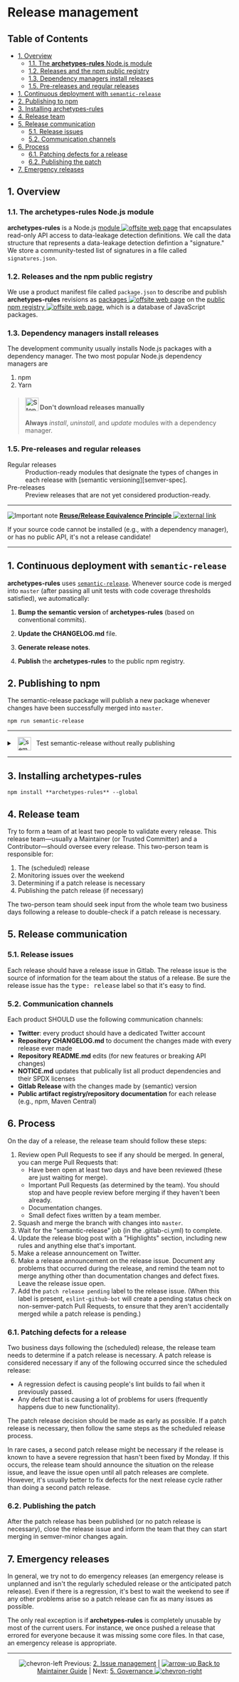 # Release management

## Table of Contents

<!-- ⛔️ AUTO-GENERATED-CONTENT:START (TOC:excludeText=Table of Contents) -->

- [1. Overview](#1-overview)
  - [1.1. The **archetypes-rules** Node.js module](#11-the-archetypes-rulessignatures-nodejs-module)
  - [1.2. Releases and the npm public registry](#12-releases-and-the-npm-public-registry)
  - [1.3. Dependency managers install releases](#13-dependency-managers-install-releases)
  - [1.5. Pre-releases and regular releases](#15-pre-releases-and-regular-releases)
- [1. Continuous deployment with `semantic-release`](#1-continuous-deployment-with-semantic-release)
- [2. Publishing to npm](#2-publishing-to-npm)
- [3. Installing archetypes-rules](#3-installing-archetypes-rulessignatures)
- [4. Release team](#4-release-team)
- [5. Release communication](#5-release-communication)
  - [5.1. Release issues](#51-release-issues)
  - [5.2. Communication channels](#52-communication-channels)
- [6. Process](#6-process)
  - [6.1. Patching defects for a release](#61-patching-defects-for-a-release)
  - [6.2. Publishing the patch](#62-publishing-the-patch)
- [7. Emergency releases](#7-emergency-releases)

<!-- ⛔️ AUTO-GENERATED-CONTENT:END -->

## 1. Overview

### 1.1. The **archetypes-rules** Node.js module

**archetypes-rules** is a Node.js [module
![offsite web page][octicon-link-external]][npmjs-about-modules-doc] that
encapsulates read-only API access to data-leakage detection definitions. We call
the data structure that represents a data-leakage detection defintion a
"signature." We store a community-tested list of signatures in a file called
`signatures.json`.

### 1.2. Releases and the npm public registry

We use a product manifest file called `package.json` to describe and publish
**archetypes-rules** revisions as [packages
![offsite web page][octicon-link-external]][npmjs-about-packages-doc] on the
[public npm registry
![offsite web page][octicon-link-external]][npmjs-public-registry-doc], which is
a database of JavaScript packages.

### 1.3. Dependency managers install releases

The development community usually installs Node.js packages with a dependency
manager. The two most popular Node.js dependency managers are

1. npm
2. Yarn

> <h4><img alt="Stop!" height="30" src="https://cdnjs.cloudflare.com/ajax/libs/octicons/8.3.0/svg/stop.svg" valign="bottom" width="30"> Don't download releases manually</h4>
>
> **Always** _install_, _uninstall_, and _update_ modules with a dependency
> manager.

### 1.5. Pre-releases and regular releases

<dl>
  <dt>Regular releases</dt>
  <dd>Production-ready modules that designate the
  types of changes in each release with [semantic versioning][semver-spec].</dd>
  <dt>Pre-releases</dt>
  <dd>Preview releases that are not yet considered production-ready.</dd>
</dl>

---

![Important note][octicon-alert]
[**Reuse/Release Equivalence Principle** ![external link][octicon-link-external]](http://wiki.c2.com/?ReuseReleaseEquivalencePrinciple)

If your source code cannot be installed (e.g., with a dependency manager), or
has no public API, it's not a release candidate!

---

## 1. Continuous deployment with `semantic-release`

**archetypes-rules** uses [`semantic-release`][semantic-release-readme].
Whenever source code is merged into `master` (after passing all unit tests with
code coverage thresholds satisfied), we automatically:

1.  **Bump the semantic version** of **archetypes-rules** (based on conventional
    commits).

2.  **Update the CHANGELOG.md** file.

3.  **Generate release notes**.

4.  **Publish** the **archetypes-rules** to the public npm registry.

## 2. Publishing to npm

The semantic-release package will publish a new package whenever changes have
been successfully merged into `master`.

```shell
npm run semantic-release
```

---

<details>

<summary><img src="https://cdnjs.cloudflare.com/ajax/libs/octicons/8.3.0/svg/beaker.svg" height="30" width="30" alt="semantic-release dry-runs" valign="middle" hspace="8"> Test semantic-release without really publishing</summary>

Open a Terminal and change into your **archetypes-rules** directory.

Then run:

```shell
npm run semantic-release -- --dry-run
```

The `--dry-run` option executes semantic-release without actually publishing
anything. You should see output similar to this:

```shell
> archetypes-rules@0.0.0 semantic-release /Users/username/Projects/gitlab/archetypes-rules/signatures
> semantic-release "--dry-run"

[8:00:23 PM] [semantic-release] › ℹ  Running semantic-release version 15.13.3
[8:00:23 PM] [semantic-release] › ✔  Loaded plugin "verifyConditions" from "@semantic-release/changelog"
[8:00:23 PM] [semantic-release] › ✔  Loaded plugin "verifyConditions" from "@semantic-release/gitlab"
[8:00:23 PM] [semantic-release] › ✔  Loaded plugin "verifyConditions" from "@semantic-release/npm"
[8:00:23 PM] [semantic-release] › ✔  Loaded plugin "analyzeCommits" from "@semantic-release/commit-analyzer"
[8:00:23 PM] [semantic-release] › ✔  Loaded plugin "generateNotes" from "@semantic-release/release-notes-generator"
[8:00:23 PM] [semantic-release] › ✔  Loaded plugin "publish" from "@semantic-release/gitlab"
[8:00:23 PM] [semantic-release] › ✔  Loaded plugin "publish" from "@semantic-release/npm"
[8:00:23 PM] [semantic-release] › ℹ  This test run was triggered on the branch 1-api-signatures, while semantic-release is configured to only publish from master, therefore a new version won’t be published.
```

</details>

---

## 3. Installing archetypes-rules

```shell
npm install **archetypes-rules** --global
```

## 4. Release team

Try to form a team of at least two people to validate every release. This
release team—usually a Maintainer (or Trusted Committer) and a
Contributor—should oversee every release. This two-person team is responsible
for:

1.  The (scheduled) release
2.  Monitoring issues over the weekend
3.  Determining if a patch release is necessary
4.  Publishing the patch release (if necessary)

The two-person team should seek input from the whole team two business days
following a release to double-check if a patch release is necessary.

## 5. Release communication

### 5.1. Release issues

Each release should have a release issue in Gitlab. The release issue is the
source of information for the team about the status of a release. Be sure the
release issue has the <kbd>type: release</kbd> label so that it's easy to find.

### 5.2. Communication channels

Each product SHOULD use the following communication channels:

- **Twitter**: every product should have a dedicated Twitter account
- **Repository CHANGELOG.md** to document the changes made with every release
  ever made
- **Repository README.md** edits (for new features or breaking API changes)
- **NOTICE.md** updates that publically list all product dependencies and their
  SPDX licenses
- **Gitlab Release** with the changes made by (semantic) version
- **Public artifact registry/repository documentation** for each release (e.g.,
  npm, Maven Central)

## 6. Process

On the day of a release, the release team should follow these steps:

1.  Review open Pull Requests to see if any should be merged. In general, you
    can merge Pull Requests that:
    - Have been open at least two days and have been reviewed (these are just
      waiting for merge).
    - Important Pull Requests (as determined by the team). You should stop and
      have people review before merging if they haven't been already.
    - Documentation changes.
    - Small defect fixes written by a team member.
2.  Squash and merge the branch with changes into `master`.
3.  Wait for the "semantic-release" job (in the .gitlab-ci.yml) to complete.
4.  Update the release blog post with a "Highlights" section, including new
    rules and anything else that's important.
5.  Make a release announcement on Twitter.
6.  Make a release announcement on the release issue. Document any problems that
    occurred during the release, and remind the team not to merge anything other
    than documentation changes and defect fixes. Leave the release issue open.
7.  Add the `patch release pending` label to the release issue. (When this label
    is present, `eslint-github-bot` will create a pending status check on
    non-semver-patch Pull Requests, to ensure that they aren't accidentally
    merged while a patch release is pending.)

### 6.1. Patching defects for a release

Two business days following the (scheduled) release, the release team needs to
determine if a patch release is necessary. A patch release is considered
necessary if any of the following occurred since the scheduled release:

- A regression defect is causing people's lint builds to fail when it previously
  passed.
- Any defect that is causing a lot of problems for users (frequently happens due
  to new functionality).

The patch release decision should be made as early as possible. If a patch
release is necessary, then follow the same steps as the scheduled release
process.

In rare cases, a second patch release might be necessary if the release is known
to have a severe regression that hasn't been fixed by Monday. If this occurs,
the release team should announce the situation on the release issue, and leave
the issue open until all patch releases are complete. However, it's usually
better to fix defects for the next release cycle rather than doing a second
patch release.

### 6.2. Publishing the patch

After the patch release has been published (or no patch release is necessary),
close the release issue and inform the team that they can start merging in
semver-minor changes again.

## 7. Emergency releases

In general, we try not to do emergency releases (an emergency release is
unplanned and isn't the regularly scheduled release or the anticipated patch
release). Even if there is a regression, it's best to wait the weekend to see if
any other problems arise so a patch release can fix as many issues as possible.

The only real exception is if **archetypes-rules** is completely unusable by
most of the current users. For instance, we once pushed a release that errored
for everyone because it was missing some core files. In that case, an emergency
release is appropriate.

---

<nav align="center">

![chevron-left][octicon-chevron-left] Previous:
[2. Issue management](/docs/maintainer-guide/issues.md) \|
[![arrow-up][octicon-arrow-up] Back to Maintainer Guide](/docs/maintainer-guide/#readme)
| Next:
[5. Governance ![chevron-right][octicon-chevron-right]](/docs/maintainer-guide/governance.md)

</nav>

[semantic-release-readme]:
  https://github.com/semantic-release/semantic-release#readme

<!-- ⛔️ Do not remove this comment or anything below it ⛔️  -->

<!-- Documentation links -->

[npmjs-about-modules-doc]:
  https://docs.npmjs.com/about-packages-and-modules#about-modules
[npmjs-about-packages-doc]:
  https://docs.npmjs.com/about-packages-and-modules#about-packages
[npmjs-public-registry-doc]:
  https://docs.npmjs.com/about-the-public-npm-registry
[semver-spec]: https://semver.org 'Semantic Versioning 2.0.0 specification'
[octicon-alert]:
  https://cdnjs.cloudflare.com/ajax/libs/octicons/8.3.0/svg/alert.svg
[octicon-arrow-down]:
  https://cdnjs.cloudflare.com/ajax/libs/octicons/8.3.0/svg/arrow-down.svg
[octicon-arrow-left]:
  https://cdnjs.cloudflare.com/ajax/libs/octicons/8.3.0/svg/arrow-left.svg
[octicon-arrow-right]:
  https://cdnjs.cloudflare.com/ajax/libs/octicons/8.3.0/svg/arrow-right.svg
[octicon-arrow-small-down]:
  https://cdnjs.cloudflare.com/ajax/libs/octicons/8.3.0/svg/arrow-small-down.svg
[octicon-arrow-small-left]:
  https://cdnjs.cloudflare.com/ajax/libs/octicons/8.3.0/svg/arrow-small-left.svg
[octicon-arrow-small-right]:
  https://cdnjs.cloudflare.com/ajax/libs/octicons/8.3.0/svg/arrow-small-right.svg
[octicon-arrow-small-up]:
  https://cdnjs.cloudflare.com/ajax/libs/octicons/8.3.0/svg/arrow-small-up.svg
[octicon-arrow-up]:
  https://cdnjs.cloudflare.com/ajax/libs/octicons/8.3.0/svg/arrow-up.svg
[octicon-beaker]:
  https://cdnjs.cloudflare.com/ajax/libs/octicons/8.3.0/svg/beaker.svg
[octicon-bell]:
  https://cdnjs.cloudflare.com/ajax/libs/octicons/8.3.0/svg/bell.svg
[octicon-bold]:
  https://cdnjs.cloudflare.com/ajax/libs/octicons/8.3.0/svg/bold.svg
[octicon-book]:
  https://cdnjs.cloudflare.com/ajax/libs/octicons/8.3.0/svg/book.svg
[octicon-bookmark]:
  https://cdnjs.cloudflare.com/ajax/libs/octicons/8.3.0/svg/bookmark.svg
[octicon-briefcase]:
  https://cdnjs.cloudflare.com/ajax/libs/octicons/8.3.0/svg/briefcase.svg
[octicon-broadcast]:
  https://cdnjs.cloudflare.com/ajax/libs/octicons/8.3.0/svg/broadcast.svg
[octicon-browser]:
  https://cdnjs.cloudflare.com/ajax/libs/octicons/8.3.0/svg/browser.svg
[octicon-bug]: https://cdnjs.cloudflare.com/ajax/libs/octicons/8.3.0/svg/bug.svg
[octicon-calendar]:
  https://cdnjs.cloudflare.com/ajax/libs/octicons/8.3.0/svg/calendar.svg
[octicon-check]:
  https://cdnjs.cloudflare.com/ajax/libs/octicons/8.3.0/svg/check.svg
[octicon-checklist]:
  https://cdnjs.cloudflare.com/ajax/libs/octicons/8.3.0/svg/checklist.svg
[octicon-chevron-down]:
  https://cdnjs.cloudflare.com/ajax/libs/octicons/8.3.0/svg/chevron-down.svg
[octicon-chevron-left]:
  https://cdnjs.cloudflare.com/ajax/libs/octicons/8.3.0/svg/chevron-left.svg
[octicon-chevron-right]:
  https://cdnjs.cloudflare.com/ajax/libs/octicons/8.3.0/svg/chevron-right.svg
[octicon-chevron-up]:
  https://cdnjs.cloudflare.com/ajax/libs/octicons/8.3.0/svg/chevron-up.svg
[octicon-circle-slash]:
  https://cdnjs.cloudflare.com/ajax/libs/octicons/8.3.0/svg/circle-slash.svg
[octicon-circuit-board]:
  https://cdnjs.cloudflare.com/ajax/libs/octicons/8.3.0/svg/circuit-board.svg
[octicon-clippy]:
  https://cdnjs.cloudflare.com/ajax/libs/octicons/8.3.0/svg/clippy.svg
[octicon-clock]:
  https://cdnjs.cloudflare.com/ajax/libs/octicons/8.3.0/svg/clock.svg
[octicon-cloud-download]:
  https://cdnjs.cloudflare.com/ajax/libs/octicons/8.3.0/svg/cloud-download.svg
[octicon-cloud-upload]:
  https://cdnjs.cloudflare.com/ajax/libs/octicons/8.3.0/svg/cloud-upload.svg
[octicon-code]:
  https://cdnjs.cloudflare.com/ajax/libs/octicons/8.3.0/svg/code.svg
[octicon-comment-discussion]:
  https://cdnjs.cloudflare.com/ajax/libs/octicons/8.3.0/svg/comment-discussion.svg
[octicon-comment]:
  https://cdnjs.cloudflare.com/ajax/libs/octicons/8.3.0/svg/comment.svg
[octicon-credit-card]:
  https://cdnjs.cloudflare.com/ajax/libs/octicons/8.3.0/svg/credit-card.svg
[octicon-dash]:
  https://cdnjs.cloudflare.com/ajax/libs/octicons/8.3.0/svg/dash.svg
[octicon-dashboard]:
  https://cdnjs.cloudflare.com/ajax/libs/octicons/8.3.0/svg/dashboard.svg
[octicon-database]:
  https://cdnjs.cloudflare.com/ajax/libs/octicons/8.3.0/svg/database.svg
[octicon-desktop-download]:
  https://cdnjs.cloudflare.com/ajax/libs/octicons/8.3.0/svg/desktop-download.svg
[octicon-device-camera-video]:
  https://cdnjs.cloudflare.com/ajax/libs/octicons/8.3.0/svg/device-camera-video.svg
[octicon-device-camera]:
  https://cdnjs.cloudflare.com/ajax/libs/octicons/8.3.0/svg/device-camera.svg
[octicon-device-desktop]:
  https://cdnjs.cloudflare.com/ajax/libs/octicons/8.3.0/svg/device-desktop.svg
[octicon-device-mobile]:
  https://cdnjs.cloudflare.com/ajax/libs/octicons/8.3.0/svg/device-mobile.svg
[octicon-diff-added]:
  https://cdnjs.cloudflare.com/ajax/libs/octicons/8.3.0/svg/diff-added.svg
[octicon-diff-ignored]:
  https://cdnjs.cloudflare.com/ajax/libs/octicons/8.3.0/svg/diff-ignored.svg
[octicon-diff-modified]:
  https://cdnjs.cloudflare.com/ajax/libs/octicons/8.3.0/svg/diff-modified.svg
[octicon-diff-removed]:
  https://cdnjs.cloudflare.com/ajax/libs/octicons/8.3.0/svg/diff-removed.svg
[octicon-diff-renamed]:
  https://cdnjs.cloudflare.com/ajax/libs/octicons/8.3.0/svg/diff-renamed.svg
[octicon-diff]:
  https://cdnjs.cloudflare.com/ajax/libs/octicons/8.3.0/svg/diff.svg
[octicon-ellipses]:
  https://cdnjs.cloudflare.com/ajax/libs/octicons/8.3.0/svg/ellipses.svg
[octicon-ellipsis]:
  https://cdnjs.cloudflare.com/ajax/libs/octicons/8.3.0/svg/ellipsis.svg
[octicon-eye]: https://cdnjs.cloudflare.com/ajax/libs/octicons/8.3.0/svg/eye.svg
[octicon-file-binary]:
  https://cdnjs.cloudflare.com/ajax/libs/octicons/8.3.0/svg/file-binary.svg
[octicon-file-code]:
  https://cdnjs.cloudflare.com/ajax/libs/octicons/8.3.0/svg/file-code.svg
[octicon-file-directory]:
  https://cdnjs.cloudflare.com/ajax/libs/octicons/8.3.0/svg/file-directory.svg
[octicon-file-media]:
  https://cdnjs.cloudflare.com/ajax/libs/octicons/8.3.0/svg/file-media.svg
[octicon-file-pdf]:
  https://cdnjs.cloudflare.com/ajax/libs/octicons/8.3.0/svg/file-pdf.svg
[octicon-file-submodule]:
  https://cdnjs.cloudflare.com/ajax/libs/octicons/8.3.0/svg/file-submodule.svg
[octicon-file-symlink-directory]:
  https://cdnjs.cloudflare.com/ajax/libs/octicons/8.3.0/svg/file-symlink-directory.svg
[octicon-file-symlink-file]:
  https://cdnjs.cloudflare.com/ajax/libs/octicons/8.3.0/svg/file-symlink-file.svg
[octicon-file-text]:
  https://cdnjs.cloudflare.com/ajax/libs/octicons/8.3.0/svg/file-text.svg
[octicon-file-zip]:
  https://cdnjs.cloudflare.com/ajax/libs/octicons/8.3.0/svg/file-zip.svg
[octicon-file]:
  https://cdnjs.cloudflare.com/ajax/libs/octicons/8.3.0/svg/file.svg
[octicon-flame]:
  https://cdnjs.cloudflare.com/ajax/libs/octicons/8.3.0/svg/flame.svg
[octicon-fold]:
  https://cdnjs.cloudflare.com/ajax/libs/octicons/8.3.0/svg/fold.svg
[octicon-gear]:
  https://cdnjs.cloudflare.com/ajax/libs/octicons/8.3.0/svg/gear.svg
[octicon-gift]:
  https://cdnjs.cloudflare.com/ajax/libs/octicons/8.3.0/svg/gift.svg
[octicon-gist-secret]:
  https://cdnjs.cloudflare.com/ajax/libs/octicons/8.3.0/svg/gist-secret.svg
[octicon-gist]:
  https://cdnjs.cloudflare.com/ajax/libs/octicons/8.3.0/svg/gist.svg
[octicon-git-branch]:
  https://cdnjs.cloudflare.com/ajax/libs/octicons/8.3.0/svg/git-branch.svg
[octicon-git-commit]:
  https://cdnjs.cloudflare.com/ajax/libs/octicons/8.3.0/svg/git-commit.svg
[octicon-git-compare]:
  https://cdnjs.cloudflare.com/ajax/libs/octicons/8.3.0/svg/git-compare.svg
[octicon-git-merge]:
  https://cdnjs.cloudflare.com/ajax/libs/octicons/8.3.0/svg/git-merge.svg
[octicon-git-pull-request]:
  https://cdnjs.cloudflare.com/ajax/libs/octicons/8.3.0/svg/git-pull-request.svg
[octicon-globe]:
  https://cdnjs.cloudflare.com/ajax/libs/octicons/8.3.0/svg/globe.svg
[octicon-grabber]:
  https://cdnjs.cloudflare.com/ajax/libs/octicons/8.3.0/svg/grabber.svg
[octicon-graph]:
  https://cdnjs.cloudflare.com/ajax/libs/octicons/8.3.0/svg/graph.svg
[octicon-heart]:
  https://cdnjs.cloudflare.com/ajax/libs/octicons/8.3.0/svg/heart.svg
[octicon-history]:
  https://cdnjs.cloudflare.com/ajax/libs/octicons/8.3.0/svg/history.svg
[octicon-home]:
  https://cdnjs.cloudflare.com/ajax/libs/octicons/8.3.0/svg/home.svg
[octicon-horizontal-rule]:
  https://cdnjs.cloudflare.com/ajax/libs/octicons/8.3.0/svg/horizontal-rule.svg
[octicon-hubot]:
  https://cdnjs.cloudflare.com/ajax/libs/octicons/8.3.0/svg/hubot.svg
[octicon-inbox]:
  https://cdnjs.cloudflare.com/ajax/libs/octicons/8.3.0/svg/inbox.svg
[octicon-info]:
  https://cdnjs.cloudflare.com/ajax/libs/octicons/8.3.0/svg/info.svg
[octicon-issue-closed]:
  https://cdnjs.cloudflare.com/ajax/libs/octicons/8.3.0/svg/issue-closed.svg
[octicon-issue-opened]:
  https://cdnjs.cloudflare.com/ajax/libs/octicons/8.3.0/svg/issue-opened.svg
[octicon-issue-reopened]:
  https://cdnjs.cloudflare.com/ajax/libs/octicons/8.3.0/svg/issue-reopened.svg
[octicon-italic]:
  https://cdnjs.cloudflare.com/ajax/libs/octicons/8.3.0/svg/italic.svg
[octicon-jersey]:
  https://cdnjs.cloudflare.com/ajax/libs/octicons/8.3.0/svg/jersey.svg
[octicon-key]: https://cdnjs.cloudflare.com/ajax/libs/octicons/8.3.0/svg/key.svg
[octicon-keyboard]:
  https://cdnjs.cloudflare.com/ajax/libs/octicons/8.3.0/svg/keyboard.svg
[octicon-law]: https://cdnjs.cloudflare.com/ajax/libs/octicons/8.3.0/svg/law.svg
[octicon-light-bulb]:
  https://cdnjs.cloudflare.com/ajax/libs/octicons/8.3.0/svg/light-bulb.svg
[octicon-link-external]:
  https://cdnjs.cloudflare.com/ajax/libs/octicons/8.3.0/svg/link-external.svg
[octicon-link]:
  https://cdnjs.cloudflare.com/ajax/libs/octicons/8.3.0/svg/link.svg
[octicon-list-ordered]:
  https://cdnjs.cloudflare.com/ajax/libs/octicons/8.3.0/svg/list-ordered.svg
[octicon-list-unordered]:
  https://cdnjs.cloudflare.com/ajax/libs/octicons/8.3.0/svg/list-unordered.svg
[octicon-location]:
  https://cdnjs.cloudflare.com/ajax/libs/octicons/8.3.0/svg/location.svg
[octicon-lock]:
  https://cdnjs.cloudflare.com/ajax/libs/octicons/8.3.0/svg/lock.svg
[octicon-logo-gist]:
  https://cdnjs.cloudflare.com/ajax/libs/octicons/8.3.0/svg/logo-gist.svg
[octicon-logo-github]:
  https://cdnjs.cloudflare.com/ajax/libs/octicons/8.3.0/svg/logo-github.svg
[octicon-mail-read]:
  https://cdnjs.cloudflare.com/ajax/libs/octicons/8.3.0/svg/mail-read.svg
[octicon-mail-reply]:
  https://cdnjs.cloudflare.com/ajax/libs/octicons/8.3.0/svg/mail-reply.svg
[octicon-mail]:
  https://cdnjs.cloudflare.com/ajax/libs/octicons/8.3.0/svg/mail.svg
[octicon-mark-github]:
  https://cdnjs.cloudflare.com/ajax/libs/octicons/8.3.0/svg/mark-github.svg
[octicon-markdown]:
  https://cdnjs.cloudflare.com/ajax/libs/octicons/8.3.0/svg/markdown.svg
[octicon-megaphone]:
  https://cdnjs.cloudflare.com/ajax/libs/octicons/8.3.0/svg/megaphone.svg
[octicon-mention]:
  https://cdnjs.cloudflare.com/ajax/libs/octicons/8.3.0/svg/mention.svg
[octicon-milestone]:
  https://cdnjs.cloudflare.com/ajax/libs/octicons/8.3.0/svg/milestone.svg
[octicon-mirror]:
  https://cdnjs.cloudflare.com/ajax/libs/octicons/8.3.0/svg/mirror.svg
[octicon-mortar-board]:
  https://cdnjs.cloudflare.com/ajax/libs/octicons/8.3.0/svg/mortar-board.svg
[octicon-mute]:
  https://cdnjs.cloudflare.com/ajax/libs/octicons/8.3.0/svg/mute.svg
[octicon-no-newline]:
  https://cdnjs.cloudflare.com/ajax/libs/octicons/8.3.0/svg/no-newline.svg
[octicon-octoface]:
  https://cdnjs.cloudflare.com/ajax/libs/octicons/8.3.0/svg/octoface.svg
[octicon-organization]:
  https://cdnjs.cloudflare.com/ajax/libs/octicons/8.3.0/svg/organization.svg
[octicon-package]:
  https://cdnjs.cloudflare.com/ajax/libs/octicons/8.3.0/svg/package.svg
[octicon-paintcan]:
  https://cdnjs.cloudflare.com/ajax/libs/octicons/8.3.0/svg/paintcan.svg
[octicon-pencil]:
  https://cdnjs.cloudflare.com/ajax/libs/octicons/8.3.0/svg/pencil.svg
[octicon-person]:
  https://cdnjs.cloudflare.com/ajax/libs/octicons/8.3.0/svg/person.svg
[octicon-pin]: https://cdnjs.cloudflare.com/ajax/libs/octicons/8.3.0/svg/pin.svg
[octicon-plug]:
  https://cdnjs.cloudflare.com/ajax/libs/octicons/8.3.0/svg/plug.svg
[octicon-plus-small]:
  https://cdnjs.cloudflare.com/ajax/libs/octicons/8.3.0/svg/plus-small.svg
[octicon-plus]:
  https://cdnjs.cloudflare.com/ajax/libs/octicons/8.3.0/svg/plus.svg
[octicon-primitive-dot]:
  https://cdnjs.cloudflare.com/ajax/libs/octicons/8.3.0/svg/primitive-dot.svg
[octicon-primitive-square]:
  https://cdnjs.cloudflare.com/ajax/libs/octicons/8.3.0/svg/primitive-square.svg
[octicon-pulse]:
  https://cdnjs.cloudflare.com/ajax/libs/octicons/8.3.0/svg/pulse.svg
[octicon-question]:
  https://cdnjs.cloudflare.com/ajax/libs/octicons/8.3.0/svg/question.svg
[octicon-quote]:
  https://cdnjs.cloudflare.com/ajax/libs/octicons/8.3.0/svg/quote.svg
[octicon-radio-tower]:
  https://cdnjs.cloudflare.com/ajax/libs/octicons/8.3.0/svg/radio-tower.svg
[octicon-reply]:
  https://cdnjs.cloudflare.com/ajax/libs/octicons/8.3.0/svg/reply.svg
[octicon-repo-clone]:
  https://cdnjs.cloudflare.com/ajax/libs/octicons/8.3.0/svg/repo-clone.svg
[octicon-repo-force-push]:
  https://cdnjs.cloudflare.com/ajax/libs/octicons/8.3.0/svg/repo-force-push.svg
[octicon-repo-forked]:
  https://cdnjs.cloudflare.com/ajax/libs/octicons/8.3.0/svg/repo-forked.svg
[octicon-repo-pull]:
  https://cdnjs.cloudflare.com/ajax/libs/octicons/8.3.0/svg/repo-pull.svg
[octicon-repo-push]:
  https://cdnjs.cloudflare.com/ajax/libs/octicons/8.3.0/svg/repo-push.svg
[octicon-repo]:
  https://cdnjs.cloudflare.com/ajax/libs/octicons/8.3.0/svg/repo.svg
[octicon-rocket]:
  https://cdnjs.cloudflare.com/ajax/libs/octicons/8.3.0/svg/rocket.svg
[octicon-rss]: https://cdnjs.cloudflare.com/ajax/libs/octicons/8.3.0/svg/rss.svg
[octicon-ruby]:
  https://cdnjs.cloudflare.com/ajax/libs/octicons/8.3.0/svg/ruby.svg
[octicon-search]:
  https://cdnjs.cloudflare.com/ajax/libs/octicons/8.3.0/svg/search.svg
[octicon-server]:
  https://cdnjs.cloudflare.com/ajax/libs/octicons/8.3.0/svg/server.svg
[octicon-settings]:
  https://cdnjs.cloudflare.com/ajax/libs/octicons/8.3.0/svg/settings.svg
[octicon-shield]:
  https://cdnjs.cloudflare.com/ajax/libs/octicons/8.3.0/svg/shield.svg
[octicon-sign-in]:
  https://cdnjs.cloudflare.com/ajax/libs/octicons/8.3.0/svg/sign-in.svg
[octicon-sign-out]:
  https://cdnjs.cloudflare.com/ajax/libs/octicons/8.3.0/svg/sign-out.svg
[octicon-smiley]:
  https://cdnjs.cloudflare.com/ajax/libs/octicons/8.3.0/svg/smiley.svg
[octicon-squirrel]:
  https://cdnjs.cloudflare.com/ajax/libs/octicons/8.3.0/svg/squirrel.svg
[octicon-star]:
  https://cdnjs.cloudflare.com/ajax/libs/octicons/8.3.0/svg/star.svg
[octicon-stop]:
  https://cdnjs.cloudflare.com/ajax/libs/octicons/8.3.0/svg/stop.svg
[octicon-sync]:
  https://cdnjs.cloudflare.com/ajax/libs/octicons/8.3.0/svg/sync.svg
[octicon-tag]: https://cdnjs.cloudflare.com/ajax/libs/octicons/8.3.0/svg/tag.svg
[octicon-tasklist]:
  https://cdnjs.cloudflare.com/ajax/libs/octicons/8.3.0/svg/tasklist.svg
[octicon-telescope]:
  https://cdnjs.cloudflare.com/ajax/libs/octicons/8.3.0/svg/telescope.svg
[octicon-terminal]:
  https://cdnjs.cloudflare.com/ajax/libs/octicons/8.3.0/svg/terminal.svg
[octicon-text-size]:
  https://cdnjs.cloudflare.com/ajax/libs/octicons/8.3.0/svg/text-size.svg
[octicon-three-bars]:
  https://cdnjs.cloudflare.com/ajax/libs/octicons/8.3.0/svg/three-bars.svg
[octicon-thumbsdown]:
  https://cdnjs.cloudflare.com/ajax/libs/octicons/8.3.0/svg/thumbsdown.svg
[octicon-thumbsup]:
  https://cdnjs.cloudflare.com/ajax/libs/octicons/8.3.0/svg/thumbsup.svg
[octicon-tools]:
  https://cdnjs.cloudflare.com/ajax/libs/octicons/8.3.0/svg/tools.svg
[octicon-trashcan]:
  https://cdnjs.cloudflare.com/ajax/libs/octicons/8.3.0/svg/trashcan.svg
[octicon-triangle-down]:
  https://cdnjs.cloudflare.com/ajax/libs/octicons/8.3.0/svg/triangle-down.svg
[octicon-triangle-left]:
  https://cdnjs.cloudflare.com/ajax/libs/octicons/8.3.0/svg/triangle-left.svg
[octicon-triangle-right]:
  https://cdnjs.cloudflare.com/ajax/libs/octicons/8.3.0/svg/triangle-right.svg
[octicon-triangle-up]:
  https://cdnjs.cloudflare.com/ajax/libs/octicons/8.3.0/svg/triangle-up.svg
[octicon-unfold]:
  https://cdnjs.cloudflare.com/ajax/libs/octicons/8.3.0/svg/unfold.svg
[octicon-unmute]:
  https://cdnjs.cloudflare.com/ajax/libs/octicons/8.3.0/svg/unmute.svg
[octicon-unverified]:
  https://cdnjs.cloudflare.com/ajax/libs/octicons/8.3.0/svg/unverified.svg
[octicon-verified]:
  https://cdnjs.cloudflare.com/ajax/libs/octicons/8.3.0/svg/verified.svg
[octicon-versions]:
  https://cdnjs.cloudflare.com/ajax/libs/octicons/8.3.0/svg/versions.svg
[octicon-watch]:
  https://cdnjs.cloudflare.com/ajax/libs/octicons/8.3.0/svg/watch.svg
[octicon-x]: https://cdnjs.cloudflare.com/ajax/libs/octicons/8.3.0/svg/x.svg
